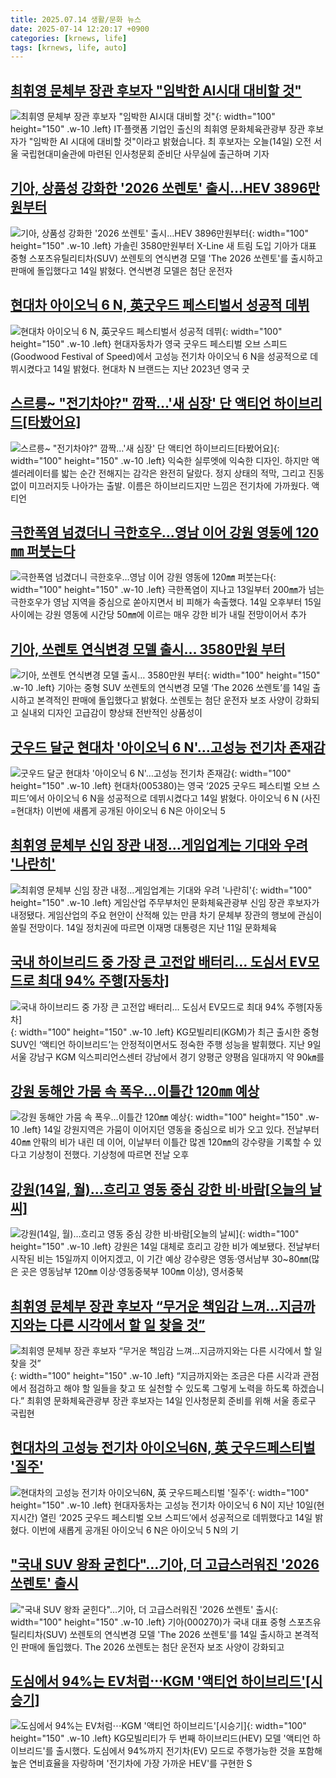 ```yaml
---
title: 2025.07.14 생활/문화 뉴스
date: 2025-07-14 12:20:17 +0900
categories: [krnews, life]
tags: [krnews, life, auto]
---
```

## [최휘영 문체부 장관 후보자 "임박한 AI시대 대비할 것"](https://n.news.naver.com/mnews/article/422/0000759362)

![최휘영 문체부 장관 후보자 "임박한 AI시대 대비할 것"](https://mimgnews.pstatic.net/image/origin/422/2025/07/14/759362.jpg?type=nf220_150){: width="100" height="150" .w-10 .left}
IT·플랫폼 기업인 출신의 최휘영 문화체육관광부 장관 후보자가 "임박한 AI 시대에 대비할 것"이라고 밝혔습니다. 최 후보자는 오늘(14일) 오전 서울 국립현대미술관에 마련된 인사청문회 준비단 사무실에 출근하며 기자

## [기아, 상품성 강화한 '2026 쏘렌토' 출시…HEV 3896만원부터](https://n.news.naver.com/mnews/article/629/0000406933)

![기아, 상품성 강화한 '2026 쏘렌토' 출시…HEV 3896만원부터](https://mimgnews.pstatic.net/image/origin/629/2025/07/14/406933.jpg?type=nf220_150){: width="100" height="150" .w-10 .left}
가솔린 3580만원부터 X-Line 새 트림 도입 기아가 대표 중형 스포츠유틸리티차(SUV) 쏘렌토의 연식변경 모델 'The 2026 쏘렌토'를 출시하고 판매에 돌입했다고 14일 밝혔다. 연식변경 모델은 첨단 운전자

## [현대차 아이오닉 6 N, 英굿우드 페스티벌서 성공적 데뷔](https://n.news.naver.com/mnews/article/277/0005621945)

![현대차 아이오닉 6 N, 英굿우드 페스티벌서 성공적 데뷔](https://mimgnews.pstatic.net/image/origin/277/2025/07/14/5621945.jpg?type=nf220_150){: width="100" height="150" .w-10 .left}
현대자동차가 영국 굿우드 페스티벌 오브 스피드(Goodwood Festival of Speed)에서 고성능 전기차 아이오닉 6 N을 성공적으로 데뷔시켰다고 14일 밝혔다. 현대차 N 브랜드는 지난 2023년 영국 굿

## [스르릉~ "전기차야?" 깜짝…'새 심장' 단 액티언 하이브리드[타봤어요]](https://n.news.naver.com/mnews/article/018/0006065201)

![스르릉~ "전기차야?" 깜짝…'새 심장' 단 액티언 하이브리드[타봤어요]](https://mimgnews.pstatic.net/image/origin/018/2025/07/14/6065201.jpg?type=nf220_150){: width="100" height="150" .w-10 .left}
익숙한 실루엣에 익숙한 디자인. 하지만 액셀러레이터를 밟는 순간 전해지는 감각은 완전히 달랐다. 정지 상태의 적막, 그리고 진동 없이 미끄러지듯 나아가는 출발. 이름은 하이브리드지만 느낌은 전기차에 가까웠다. 액티언

## [극한폭염 넘겼더니 극한호우…영남 이어 강원 영동에 120㎜ 퍼붓는다](https://n.news.naver.com/mnews/article/025/0003454919)

![극한폭염 넘겼더니 극한호우…영남 이어 강원 영동에 120㎜ 퍼붓는다](https://mimgnews.pstatic.net/image/origin/025/2025/07/14/3454919.jpg?type=nf220_150){: width="100" height="150" .w-10 .left}
극한폭염이 지나고 13일부터 200㎜가 넘는 극한호우가 영남 지역을 중심으로 쏟아지면서 비 피해가 속출했다. 14일 오후부터 15일 사이에는 강원 영동에 시간당 50㎜에 이르는 매우 강한 비가 내릴 전망이어서 추가

## [기아, 쏘렌토 연식변경 모델 출시… 3580만원 부터](https://n.news.naver.com/mnews/article/119/0002978763)

![기아, 쏘렌토 연식변경 모델 출시… 3580만원 부터](https://mimgnews.pstatic.net/image/origin/119/2025/07/14/2978763.jpg?type=nf220_150){: width="100" height="150" .w-10 .left}
기아는 중형 SUV 쏘렌토의 연식변경 모델 ‘The 2026 쏘렌토’를 14일 출시하고 본격적인 판매에 돌입했다고 밝혔다. 쏘렌토는 첨단 운전자 보조 사양이 강화되고 실내외 디자인 고급감이 향상돼 전반적인 상품성이

## [굿우드 달군 현대차 '아이오닉 6 N'…고성능 전기차 존재감](https://n.news.naver.com/mnews/article/018/0006065110)

![굿우드 달군 현대차 '아이오닉 6 N'…고성능 전기차 존재감](https://mimgnews.pstatic.net/image/origin/018/2025/07/14/6065110.jpg?type=nf220_150){: width="100" height="150" .w-10 .left}
현대차(005380)는 영국 ‘2025 굿우드 페스티벌 오브 스피드’에서 아이오닉 6 N을 성공적으로 데뷔시켰다고 14일 밝혔다. 아이오닉 6 N (사진=현대차) 이번에 새롭게 공개된 아이오닉 6 N은 아이오닉 5

## [최휘영 문체부 신임 장관 내정…게임업계는 기대와 우려 '나란히'](https://n.news.naver.com/mnews/article/031/0000948323)

![최휘영 문체부 신임 장관 내정…게임업계는 기대와 우려 '나란히'](https://mimgnews.pstatic.net/image/origin/031/2025/07/14/948323.jpg?type=nf220_150){: width="100" height="150" .w-10 .left}
게임산업 주무부처인 문화체육관광부 신임 장관 후보자가 내정됐다. 게임산업의 주요 현안이 산적해 있는 만큼 차기 문체부 장관의 행보에 관심이 쏠릴 전망이다. 14일 정치권에 따르면 이재명 대통령은 지난 11일 문화체육

## [국내 하이브리드 중 가장 큰 고전압 배터리… 도심서 EV모드로 최대 94% 주행[자동차]](https://n.news.naver.com/mnews/article/021/0002722417)

![국내 하이브리드 중 가장 큰 고전압 배터리… 도심서 EV모드로 최대 94% 주행[자동차]](https://mimgnews.pstatic.net/image/origin/021/2025/07/14/2722417.jpg?type=nf220_150){: width="100" height="150" .w-10 .left}
KG모빌리티(KGM)가 최근 출시한 중형 SUV인 ‘액티언 하이브리드’는 안정적이면서도 정숙한 주행 성능을 발휘했다. 지난 9일 서울 강남구 KGM 익스피리언스센터 강남에서 경기 양평군 양평읍 일대까지 약 90㎞를

## [강원 동해안 가뭄 속 폭우…이틀간 120㎜ 예상](https://n.news.naver.com/mnews/article/421/0008367186)

![강원 동해안 가뭄 속 폭우…이틀간 120㎜ 예상](https://mimgnews.pstatic.net/image/origin/421/2025/07/14/8367186.jpg?type=nf220_150){: width="100" height="150" .w-10 .left}
14일 강원지역은 가뭄이 이어지던 영동을 중심으로 비가 오고 있다. 전날부터 40㎜ 안팎의 비가 내린 데 이어, 이날부터 이틀간 많겐 120㎜의 강수량을 기록할 수 있다고 기상청이 전했다. 기상청에 따르면 전날 오후

## [강원(14일, 월)…흐리고 영동 중심 강한 비·바람[오늘의 날씨]](https://n.news.naver.com/mnews/article/421/0008367031)

![강원(14일, 월)…흐리고 영동 중심 강한 비·바람[오늘의 날씨]](https://mimgnews.pstatic.net/image/origin/421/2025/07/14/8367031.jpg?type=nf220_150){: width="100" height="150" .w-10 .left}
강원은 14일 대체로 흐리고 강한 비가 예보됐다. 전날부터 시작된 비는 15일까지 이어지겠고, 이 기간 예상 강수량은 영동·영서남부 30~80㎜(많은 곳은 영동남부 120㎜ 이상·영동중북부 100㎜ 이상), 영서중북

## [최휘영 문체부 장관 후보자 “무거운 책임감 느껴…지금까지와는 다른 시각에서 할 일 찾을 것”](https://n.news.naver.com/mnews/article/011/0004508673)

![최휘영 문체부 장관 후보자 “무거운 책임감 느껴…지금까지와는 다른 시각에서 할 일 찾을 것”](https://mimgnews.pstatic.net/image/origin/011/2025/07/14/4508673.jpg?type=nf220_150){: width="100" height="150" .w-10 .left}
“지금까지와는 조금은 다른 시각과 관점에서 점검하고 해야 할 일들을 찾고 또 실천할 수 있도록 그렇게 노력을 하도록 하겠습니다.” 최휘영 문화체육관광부 장관 후보자는 14일 인사청문회 준비를 위해 서울 종로구 국립현

## [현대차의 고성능 전기차 아이오닉6N, 英 굿우드페스티벌 '질주'](https://n.news.naver.com/mnews/article/011/0004508682)

![현대차의 고성능 전기차 아이오닉6N, 英 굿우드페스티벌 '질주'](https://mimgnews.pstatic.net/image/origin/011/2025/07/14/4508682.jpg?type=nf220_150){: width="100" height="150" .w-10 .left}
현대자동차는 고성능 전기차 아이오닉 6 N이 지난 10일(현지시간) 열린 ‘2025 굿우드 페스티벌 오브 스피드’에서 성공적으로 데뷔했다고 14일 밝혔다. 이번에 새롭게 공개된 아이오닉 6 N은 아이오닉 5 N의 기

## ["국내 SUV 왕좌 굳힌다"…기아, 더 고급스러워진 '2026 쏘렌토' 출시](https://n.news.naver.com/mnews/article/421/0008367376)

!["국내 SUV 왕좌 굳힌다"…기아, 더 고급스러워진 '2026 쏘렌토' 출시](https://mimgnews.pstatic.net/image/origin/421/2025/07/14/8367376.jpg?type=nf220_150){: width="100" height="150" .w-10 .left}
기아(000270)가 국내 대표 중형 스포츠유틸리티차(SUV) 쏘렌토의 연식변경 모델 'The 2026 쏘렌토'를 14일 출시하고 본격적인 판매에 돌입했다. The 2026 쏘렌토는 첨단 운전자 보조 사양이 강화되고

## [도심에서 94%는 EV처럼⋯KGM '액티언 하이브리드'[시승기]](https://n.news.naver.com/mnews/article/031/0000948327)

![도심에서 94%는 EV처럼⋯KGM '액티언 하이브리드'[시승기]](https://mimgnews.pstatic.net/image/origin/031/2025/07/14/948327.jpg?type=nf220_150){: width="100" height="150" .w-10 .left}
KG모빌리티가 두 번째 하이브리드(HEV) 모델 '액티언 하이브리드'를 출시했다. 도심에서 94%까지 전기차(EV) 모드로 주행가능한 것을 포함해 높은 연비효율을 자랑하며 '전기차에 가장 가까운 HEV'를 구현한 S

